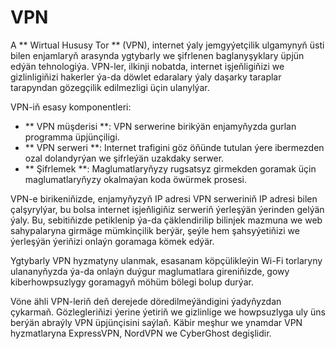 # VPN

A ** Wirtual Hususy Tor ** (VPN), internet ýaly jemgyýetçilik ulgamynyň üsti bilen enjamlaryň arasynda ygtybarly we şifrlenen baglanyşyklary üpjün edýän tehnologiýa. VPN-ler, ilkinji nobatda, internet işjeňligiňizi we gizlinligiňizi hakerler ýa-da döwlet edaralary ýaly daşarky taraplar tarapyndan gözegçilik edilmezligi üçin ulanylýar.

VPN-iň esasy komponentleri:

- ** VPN müşderisi **: VPN serwerine birikýän enjamyňyzda gurlan programma üpjünçiligi.
- ** VPN serweri **: Internet trafigini göz öňünde tutulan ýere ibermezden ozal dolandyrýan we şifrleýän uzakdaky serwer.
- ** Şifrlemek **: Maglumatlaryňyzy rugsatsyz girmekden goramak üçin maglumatlaryňyzy okalmaýan koda öwürmek prosesi.

VPN-e birikeniňizde, enjamyňyzyň IP adresi VPN serweriniň IP adresi bilen çalşyrylýar, bu bolsa internet işjeňligiňiz serweriň ýerleşýän ýerinden gelýän ýaly. Bu, sebitiňizde petiklenip ýa-da çäklendirilip bilinjek mazmuna we web sahypalaryna girmäge mümkinçilik berýär, şeýle hem şahsyýetiňizi we ýerleşýän ýeriňizi onlaýn goramaga kömek edýär.

Ygtybarly VPN hyzmatyny ulanmak, esasanam köpçülikleýin Wi-Fi torlaryny ulananyňyzda ýa-da onlaýn duýgur maglumatlara gireniňizde, gowy kiberhowpsuzlygy goramagyň möhüm bölegi bolup durýar.

Vöne ähli VPN-leriň deň derejede döredilmeýändigini ýadyňyzdan çykarmaň. Gözlegleriňizi ýerine ýetiriň we gizlinlige we howpsuzlyga uly üns berýän abraýly VPN üpjünçisini saýlaň. Käbir meşhur we ynamdar VPN hyzmatlaryna ExpressVPN, NordVPN we CyberGhost degişlidir.